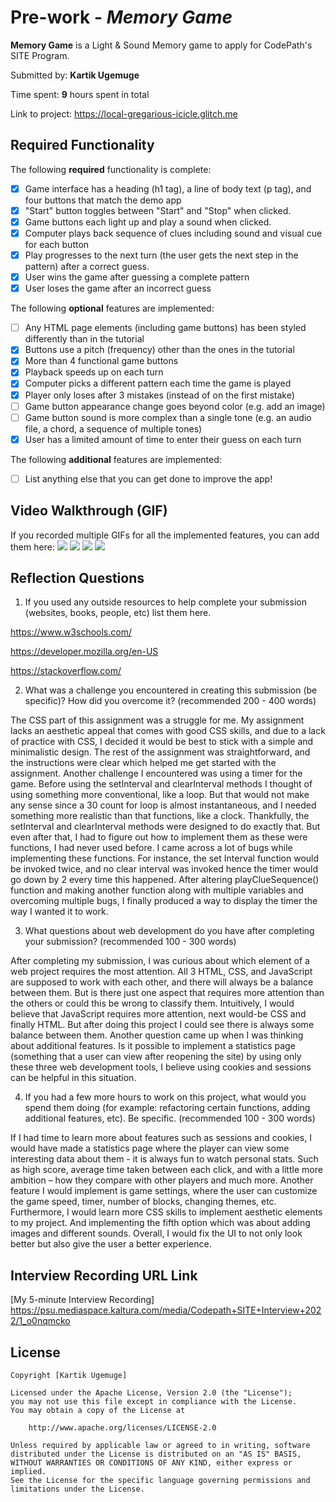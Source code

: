 # Pre-work - *Memory Game*

**Memory Game** is a Light & Sound Memory game to apply for CodePath's SITE Program. 

Submitted by: **Kartik Ugemuge**

Time spent: **9** hours spent in total

Link to project: https://local-gregarious-icicle.glitch.me

## Required Functionality

The following **required** functionality is complete:

* [X] Game interface has a heading (h1 tag), a line of body text (p tag), and four buttons that match the demo app
* [X] "Start" button toggles between "Start" and "Stop" when clicked. 
* [X] Game buttons each light up and play a sound when clicked. 
* [X] Computer plays back sequence of clues including sound and visual cue for each button
* [X] Play progresses to the next turn (the user gets the next step in the pattern) after a correct guess. 
* [X] User wins the game after guessing a complete pattern
* [X] User loses the game after an incorrect guess

The following **optional** features are implemented:

* [ ] Any HTML page elements (including game buttons) has been styled differently than in the tutorial
* [X] Buttons use a pitch (frequency) other than the ones in the tutorial
* [X] More than 4 functional game buttons
* [X] Playback speeds up on each turn
* [X] Computer picks a different pattern each time the game is played
* [X] Player only loses after 3 mistakes (instead of on the first mistake)
* [ ] Game button appearance change goes beyond color (e.g. add an image)
* [ ] Game button sound is more complex than a single tone (e.g. an audio file, a chord, a sequence of multiple tones)
* [X] User has a limited amount of time to enter their guess on each turn

The following **additional** features are implemented:

- [ ] List anything else that you can get done to improve the app!

## Video Walkthrough (GIF)

If you recorded multiple GIFs for all the implemented features, you can add them here:
![](gif1-link-here)
![](gif2-link-here)
![](gif3-link-here)
![](gif4-link-here)

## Reflection Questions
1. If you used any outside resources to help complete your submission (websites, books, people, etc) list them here. 

https://www.w3schools.com/ 

https://developer.mozilla.org/en-US 

https://stackoverflow.com/ 

2. What was a challenge you encountered in creating this submission (be specific)? How did you overcome it? (recommended 200 - 400 words) 

The CSS part of this assignment was a struggle for me. My assignment lacks an aesthetic appeal that comes with good CSS skills, and due to a lack of practice with CSS, I decided it would be best to stick with a simple and minimalistic design. The rest of the assignment was straightforward, and the instructions were clear which helped me get started with the assignment. Another challenge I encountered was using a timer for the game. Before using the setInterval and clearInterval methods I thought of using something more conventional, like a loop. But that would not make any sense since a 30 count for loop is almost instantaneous, and I needed something more realistic than that functions, like a clock. Thankfully, the setInterval and clearInterval methods were designed to do exactly that. But even after that, I had to figure out how to implement them as these were functions, I had never used before. I came across a lot of bugs while implementing these functions. For instance, the set Interval function would be invoked twice, and no clear interval was invoked hence the timer would go down by 2 every time this happened. After altering playClueSequence() function and making another function along with multiple variables and overcoming multiple bugs, I finally produced a way to display the timer the way I wanted it to work.

3. What questions about web development do you have after completing your submission? (recommended 100 - 300 words) 

After completing my submission, I was curious about which element of a web project requires the most attention. All 3 HTML, CSS, and JavaScript are supposed to work with each other, and there will always be a balance between them. But is there just one aspect that requires more attention than the others or could this be wrong to classify them. Intuitively, I would believe that JavaScript requires more attention, next would-be CSS and finally HTML. But after doing this project I could see there is always some balance between them. Another question came up when I was thinking about additional features. Is it possible to implement a statistics page (something that a user can view after reopening the site) by using only these three web development tools, I believe using cookies and sessions can be helpful in this situation. 

4. If you had a few more hours to work on this project, what would you spend them doing (for example: refactoring certain functions, adding additional features, etc). Be specific. (recommended 100 - 300 words) 

If I had time to learn more about features such as sessions and cookies, I would have made a statistics page where the player can view some interesting data about them - it is always fun to watch personal stats. Such as high score, average time taken between each click, and with a little more ambition – how they compare with other players and much more. Another feature I would implement is game settings, where the user can customize the game speed, timer, number of blocks, changing themes, etc. Furthermore, I would learn more CSS skills to implement aesthetic elements to my project. And implementing the fifth option which was about adding images and different sounds. Overall, I would fix the UI to not only look better but also give the user a better experience.


## Interview Recording URL Link

[My 5-minute Interview Recording] https://psu.mediaspace.kaltura.com/media/Codepath+SITE+Interview+2022/1_o0nqmcko


## License

    Copyright [Kartik Ugemuge]

    Licensed under the Apache License, Version 2.0 (the "License");
    you may not use this file except in compliance with the License.
    You may obtain a copy of the License at

        http://www.apache.org/licenses/LICENSE-2.0

    Unless required by applicable law or agreed to in writing, software
    distributed under the License is distributed on an "AS IS" BASIS,
    WITHOUT WARRANTIES OR CONDITIONS OF ANY KIND, either express or implied.
    See the License for the specific language governing permissions and
    limitations under the License.
